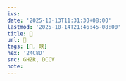 ```yaml
---
ivs:
date: '2025-10-13T11:31:30+08:00'
lastmod: '2025-10-14T21:46:45-08:00'
title: 󰩬
url: 󰩬
tags: [𤲍, 㽠]
hex: '24C8D'
src: GHZR, DCCV
note:
---
```

